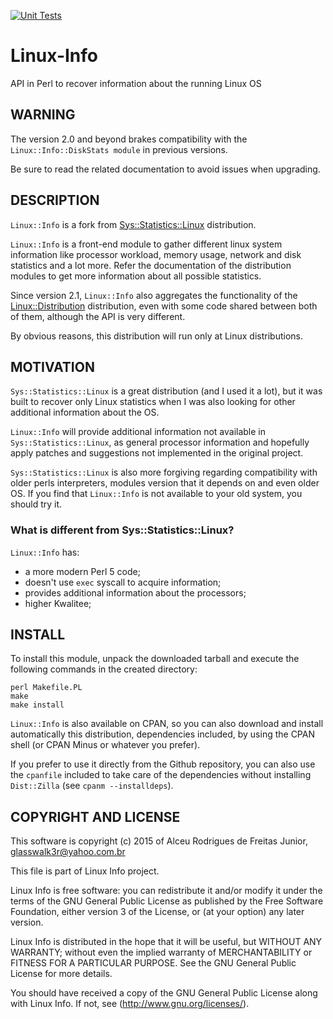 [![Unit Tests](https://github.com/glasswalk3r/Linux-Info/actions/workflows/unit-test.yml/badge.svg)](https://github.com/glasswalk3r/Linux-Info/actions/workflows/unit-test.yml)

# Linux-Info

API in Perl to recover information about the running Linux OS

## WARNING

The version 2.0 and beyond brakes compatibility with the
`Linux::Info::DiskStats module` in previous versions.

Be sure to read the related documentation to avoid issues when upgrading.

## DESCRIPTION

`Linux::Info` is a fork from
[Sys::Statistics::Linux](https://metacpan.org/pod/Sys::Statistics::Linux)
distribution.

`Linux::Info` is a front-end module to gather different linux
system information like processor workload, memory usage, network and
disk statistics and a lot more. Refer the documentation of the
distribution modules to get more information about all possible
statistics.

Since version 2.1, `Linux::Info` also aggregates the functionality of the
[Linux::Distribution](https://metacpan.org/pod/Linux::Distribution)
distribution, even with some code shared between both of them, although
the API is very different.

By obvious reasons, this distribution will run only at Linux distributions.

## MOTIVATION

`Sys::Statistics::Linux` is a great distribution (and I used it a lot),
but it was built to recover only Linux statistics when I was also
looking for other additional information about the OS.

`Linux::Info` will provide additional information not available in
`Sys::Statistics::Linux`, as general processor information and hopefully
apply patches and suggestions not implemented in the original project.

`Sys::Statistics::Linux` is also more forgiving regarding compatibility
with older perls interpreters, modules version that it depends on and
even older OS. If you find that `Linux::Info` is not available to your old
system, you should try it.

### What is different from Sys::Statistics::Linux?

`Linux::Info` has:

- a more modern Perl 5 code;
- doesn't use `exec` syscall to acquire information;
- provides additional information about the processors;
- higher Kwalitee;

## INSTALL

To install this module, unpack the downloaded tarball and execute the following
commands in the created directory:

```
perl Makefile.PL
make
make install
```

`Linux::Info` is also available on CPAN, so you can also download and install
automatically this distribution, dependencies included, by using the CPAN shell
(or CPAN Minus or whatever you prefer).

If you prefer to use it directly from the Github repository, you can also use
the `cpanfile` included to take care of the dependencies without installing
`Dist::Zilla` (see `cpanm --installdeps`).

## COPYRIGHT AND LICENSE

This software is copyright (c) 2015 of Alceu Rodrigues de Freitas
Junior, <glasswalk3r@yahoo.com.br>

This file is part of Linux Info project.

Linux Info is free software: you can redistribute it and/or modify it
under the terms of the GNU General Public License as published by the
Free Software Foundation, either version 3 of the License, or (at your
option) any later version.

Linux Info is distributed in the hope that it will be useful, but
WITHOUT ANY WARRANTY; without even the implied warranty of
MERCHANTABILITY or FITNESS FOR A PARTICULAR PURPOSE. See the GNU General
Public License for more details.

You should have received a copy of the GNU General Public License along
with Linux Info. If not, see (http://www.gnu.org/licenses/).
